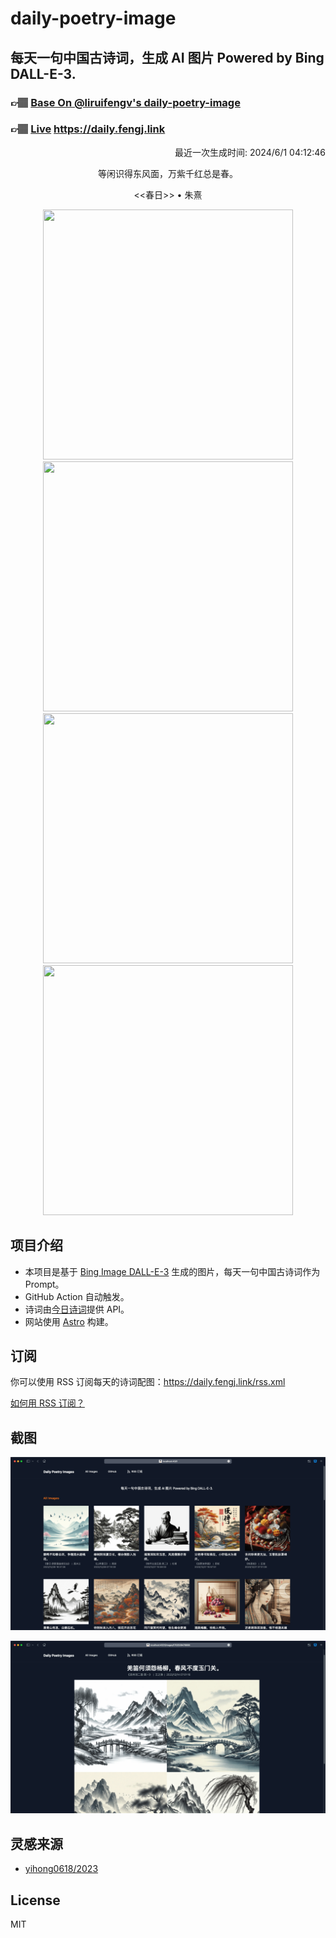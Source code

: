
# daily-poetry-image

## 每天一句中国古诗词，生成 AI 图片 Powered by Bing DALL-E-3.

### 👉🏽 [Base On @liruifengv's daily-poetry-image](https://github.com/liruifengv/daily-poetry-image)

### 👉🏽 [Live](https://daily.fengj.link) https://daily.fengj.link

<p align="right">
  最近一次生成时间: 2024/6/1 04:12:46
</p>
<p align="center">
等闲识得东风面，万紫千红总是春。
</p>
<p align="center">
<<春日>> • 朱熹
</p>
<p align="center">
<img src="https://tse3.mm.bing.net/th/id/OIG2.uAUfnzPIJF7ffCAVLTq1" height="400" width="400" />
<img src="https://tse2.mm.bing.net/th/id/OIG2.Scc.BZN_LT8Nk2VAo1io" height="400" width="400" />
<img src="https://tse1.mm.bing.net/th/id/OIG2.AiNPhwcXhfRraqmBQsIi" height="400" width="400" />
<img src="https://tse3.mm.bing.net/th/id/OIG2.SIvV8cQSoIsx3GRQX1L5" height="400" width="400" />
</p>

## 项目介绍

-   本项目是基于 [Bing Image DALL-E-3](https://www.bing.com/images/create) 生成的图片，每天一句中国古诗词作为 Prompt。
-   GitHub Action 自动触发。
-   诗词由[今日诗词](https://www.jinrishici.com/)提供 API。
-   网站使用 [Astro](https://astro.build) 构建。

## 订阅

你可以使用 RSS 订阅每天的诗词配图：https://daily.fengj.link/rss.xml

[如何用 RSS 订阅？](https://zhuanlan.zhihu.com/p/55026716)

## 截图

![图片列表](./screenshots/Snipaste_2023-12-28_21-00-26.png)

![图片详情](./screenshots/Snipaste_2023-12-28_21-00-53.png)

## 灵感来源

-   [yihong0618/2023](https://github.com/yihong0618/2023)

## License

MIT
